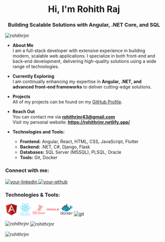 <h1 align="center">Hi, I'm Rohith Raj</h1>
<h3 align="center">Building Scalable Solutions with Angular, .NET Core, and SQL</h3>

<p align="left">
  <img src="https://komarev.com/ghpvc/?username=rohithrjnr&label=Profile%20views&color=0e75b6&style=flat" alt="rohithrjnr" />
</p>

- **About Me**  
  I am a full-stack developer with extensive experience in building modern, scalable web applications. I specialize in both front-end and back-end development, delivering high-quality solutions using a wide range of technologies.

- **Currently Exploring**  
  I am continually enhancing my expertise in **Angular, .NET, and advanced front-end frameworks** to deliver cutting-edge solutions.

- **Projects**  
  All of my projects can be found on my [GitHub Profile](https://github.com/rohithrjnr?tab=repositories).

- **Reach Out**  
  You can contact me via **rohithrjnr43@gmail.com**  
  Visit my personal website: **https://rohithrjnr.netlify.app/**

- **Technologies and Tools:**  
  - **Frontend:** Angular, React, HTML, CSS, JavaScript, Flutter  
  - **Backend:** .NET, C#, Django, Flask  
  - **Databases:** SQL Server (MSSQL), PLSQL, Oracle  
  - **Tools:** Git, Docker

<h3 align="left">Connect with me:</h3>
<p align="left">
  <a href="https://www.linkedin.com/in/rohith-raj-nambiar" target="blank">
    <img align="center" src="https://raw.githubusercontent.com/rahuldkjain/github-profile-readme-generator/master/src/images/icons/Social/linked-in-alt.svg" alt="your-linkedin" height="30" width="40" />
  </a>
  <a href="https://github.com/rohithrjnr" target="blank">
    <img align="center" src="https://raw.githubusercontent.com/rahuldkjain/github-profile-readme-generator/master/src/images/icons/Social/github.svg" alt="your-github" height="30" width="40" />
  </a>
</p>

<h3 align="left">Technologies & Tools:</h3>
<p align="left">
  <a href="https://angular.io/" target="_blank" rel="noreferrer" style="text-decoration: none;">
    <img src="https://raw.githubusercontent.com/devicons/devicon/master/icons/angularjs/angularjs-original.svg" alt="angular" width="40" height="40"/>
  </a>
  <a href="https://reactjs.org/" target="_blank" rel="noreferrer" style="text-decoration: none;">
    <img src="https://raw.githubusercontent.com/devicons/devicon/master/icons/react/react-original-wordmark.svg" alt="react" width="40" height="40"/>
  </a>
  <a href="https://www.microsoft.com/en-us/sql-server" target="_blank" rel="noreferrer" style="text-decoration: none;">
    <img src="https://raw.githubusercontent.com/devicons/devicon/master/icons/microsoftsqlserver/microsoftsqlserver-plain-wordmark.svg" alt="mssql" width="40" height="40"/>
  </a>
  <a href="https://www.oracle.com/database/" target="_blank" rel="noreferrer" style="text-decoration: none;">
    <img src="https://raw.githubusercontent.com/devicons/devicon/master/icons/oracle/oracle-original.svg" alt="oracle" width="40" height="40"/>
  </a>
  <a href="https://www.docker.com/" target="_blank" rel="noreferrer" style="text-decoration: none;">
    <img src="https://raw.githubusercontent.com/devicons/devicon/master/icons/docker/docker-original-wordmark.svg" alt="docker" width="40" height="40"/>
  </a>
  <a href="https://git-scm.com/" target="_blank" rel="noreferrer" style="text-decoration: none;">
    <img src="https://www.vectorlogo.zone/logos/git-scm/git-scm-icon.svg" alt="git" width="40" height="40"/>
  </a>
</p>

<p><img align="left" src="https://github-readme-stats.vercel.app/api/top-langs?username=rohithrjnr&show_icons=true&locale=en&layout=compact" alt="rohithrjnr" /></p>

<p>&nbsp;<img align="center" src="https://github-readme-stats.vercel.app/api?username=rohithrjnr&show_icons=true&locale=en" alt="rohithrjnr" /></p>

<p><img align="center" src="https://github-readme-streak-stats.herokuapp.com/?user=rohithrjnr&" alt="rohithrjnr" /></p>
